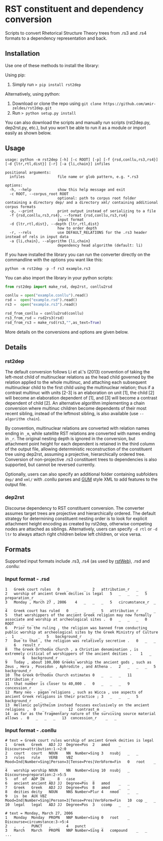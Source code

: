 # RST constituent and dependency conversion

Scripts to convert Rhetorical Structure Theory trees from .rs3 and .rs4 formats to a
dependency representation and back. 

## Installation

Use one of these methods to install the library:

Using pip: 

1. Simply run `> pip install rst2dep`

Alternatively, using python:

1. Download or clone the repo using `git clone https://github.com/amir-zeldes/rst2dep.git`
2. Run `> python setup.py install`

You can also download the scripts and manually run scripts (rst2dep.py, dep2rst.py, etc.), but you won't be able to run it as a module or import easily as shown below.

## Usage

```
usage: python -m rst2dep [-h] [-c ROOT] [-p] [-f {rsd,conllu,rs3,rs4}] [-d {ltr,rtl,dist}] [-r] [-a {li,chain}] infiles

positional arguments:
  infiles               file name or glob pattern, e.g. *.rs3

options:
  -h, --help            show this help message and exit
  -c ROOT, --corpus_root ROOT
                        optional: path to corpus root folder containing a directory dep/ and a directory xml/ containing additional corpus formats
  -p, --print           print output instead of serializing to a file
  -f {rsd,conllu,rs3,rs4}, --format {rsd,conllu,rs3,rs4}
                        input format
  -d {ltr,rtl,dist}, --depth {ltr,rtl,dist}
                        how to order depth
  -r, --rels            use DEFAULT_RELATIONS for the .rs3 header instead of rels in input data
  -a {li,chain}, --algorithm {li,chain}
                        dependency head algorithm (default: li)
```

If you have installed the library you can run the converter directly on the commandline with the options you want like this:

```
python -m rst2dep -p -f rs3 example.rs3
```

You can also import the library in your python scripts:

```Python
from rst2dep import make_rsd, dep2rst, conllu2rsd

conllu = open("example.conllu").read()
rsd =  open("example.rsd").read()
rs3 =  open("example.rs3").read()

rsd_from_conllu = conllu2rsd(conllu)
rs3_from_rsd = rsd2rs3(rsd)
rsd_from_rs3 = make_rsd(rs3,"",as_text=True)
```

More details on the conversions and options are given below.

## Details

### rst2dep

The default conversion follows Li et al.'s (2013) convention of taking the left-most child of multinuclear relations as the head child governed by the relation applied to the whole multinuc, and attaching each subsequent multinuclear child to the first child using the multinuclear relation; thus if a contrast multinuc with units [2-3] is an elaboration on unit [1], the child [2] will become an elaboration dependent of [1], and [3] will become a contrast dependent of child [2]. An alternative algorithm implementing a chain conversion where multinuc children become dependents of their most recent sibling, instead of the leftmost sibling, is also available (use `--algorithm chain`).

By convention, multinuclear relations are converted with relation names ending in `_m`, while satellite RST relations are converted with names ending in `_r`. The original nesting depth is ignored in the conversion, but attachment point height for each dependent is retained in the third column of the output file, allowing deterministic reconstruction of the constituent tree using dep2rst, assuming a projective, hierarchically ordered tree. Conversion of non-projective .rs3 constituent trees to dependencies is also supported, but cannot be reversed currently.

Optionally, users can also specify an additional folder containing subfolders `dep/` and `xml/` with .conllu parses and [GUM](https://gucorpling.org/gum/) style XML to add features to the output file. 


### dep2rst

Discourse dependency to RST constituent conversion. The converter assumes target trees are projective and hierarchically ordered. The default strategy for determining constituent nesting order is to look for explicit attachment height encoding as created by rst2dep, otherwise competing nodes are attached as siblings. Alternatively, users can specify `-d rtl` or `-d ltr` to always attach right children below left children, or vice versa.

## Formats 

Supported input formats include .rs3, .rs4 (as used by [rstWeb](https://gucorpling.org/rstweb/info/)), .rsd and .conllu:

### Input format - .rsd

```
1	Greek court rules	0	_	_	_	2	attribution_r	_	_
2	worship of ancient Greek deities is legal	5	_	_	_	5	preparation_r	_	_
3	Monday , March 27 , 2006	4	_	_	_	5	circumstance_r	_	_
4	Greek court has ruled	0	_	_	_	5	attribution_r	_	_
5	that worshippers of the ancient Greek religion may now formally associate and worship at archeological sites .	0	_	_	_	0	ROOT	_	_
6	Prior to the ruling , the religion was banned from conducting public worship at archeological sites by the Greek Ministry of Culture .	1	_	_	_	5	background_r	_	_
7	Due to that , the religion was relatively secretive .	0	_	_	_	6	result_r	_	_
8	The Greek Orthodox Church , a Christian denomination , is extremely critical of worshippers of the ancient deities .	1	_	_	_	6	background_r	_	_
9	Today , about 100,000 Greeks worship the ancient gods , such as Zeus , Hera , Poseidon , Aphrodite , and Athena .	2	_	_	_	5	background_r	_	_
10	The Greek Orthodox Church estimates	0	_	_	_	11	attribution_r	_	_
11	that number is closer to 40,000 .	0	_	_	_	9	concession_r	_	_
12	Many neo - pagan religions , such as Wicca , use aspects of ancient Greek religions in their practice ;	3	_	_	_	5	background_r	_	_
13	Hellenic polytheism instead focuses exclusively on the ancient religions ,	0	_	_	_	12	contrast_m	_	_
14	as far as the fragmentary nature of the surviving source material allows .	0	_	_	_	13	concession_r	_	_
```
### Input format - .conllu
```
# text = Greek court rules worship of ancient Greek deities is legal
1	Greek	Greek	ADJ	JJ	Degree=Pos	2	amod	_	Discourse=attribution:1->2:0
2	court	court	NOUN	NN	Number=Sing	3	nsubj	_	_
3	rules	rule	VERB	VBZ	Mood=Ind|Number=Sing|Person=3|Tense=Pres|VerbForm=Fin	0	root	_	_
4	worship	worship	NOUN	NN	Number=Sing	10	nsubj	_	Discourse=preparation:2->5:5
5	of	of	ADP	IN	_	8	case	_	_
6	ancient	ancient	ADJ	JJ	Degree=Pos	8	amod	_	_
7	Greek	Greek	ADJ	JJ	Degree=Pos	8	amod	_	_
8	deities	deity	NOUN	NNS	Number=Plur	4	nmod	_	_
9	is	be	AUX	VBZ	Mood=Ind|Number=Sing|Person=3|Tense=Pres|VerbForm=Fin	10	cop	_	_
10	legal	legal	ADJ	JJ	Degree=Pos	3	ccomp	_	_

# text = Monday, March 27, 2006
1	Monday	Monday	PROPN	NNP	Number=Sing	0	root	_	Discourse=circumstance:3->5:4
2	,	,	PUNCT	,	_	4	punct	_	_
3	March	March	PROPN	NNP	Number=Sing	4	compound	_	_
...

```